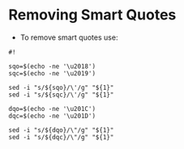 # Removing Smart Quotes

- To remove smart quotes use:
```
#!

sqo=$(echo -ne '\u2018')
sqc=$(echo -ne '\u2019')

sed -i "s/${sqo}/\'/g" "${1}"
sed -i "s/${sqc}/\'/g" "${1}"

dqo=$(echo -ne '\u201C')
dqc=$(echo -ne '\u201D')

sed -i "s/${dqo}/\"/g" "${1}"
sed -i "s/${dqc}/\"/g" "${1}"
```

